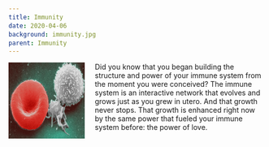 ```yaml
---
title: Immunity
date: 2020-04-06
background: immunity.jpg
parent: Immunity
---
```

<img src="/images/Red_White_Blood_cells.png" style="float: left; margin-right: 20px;" width="150" height="150" />

Did you know that you began building the structure and power of your immune system from the moment you were conceived? The immune system is an interactive network that evolves and grows just as you grew in utero. And that growth never stops. That growth is enhanced right now by the same power that fueled your immune system before: the power of love.

